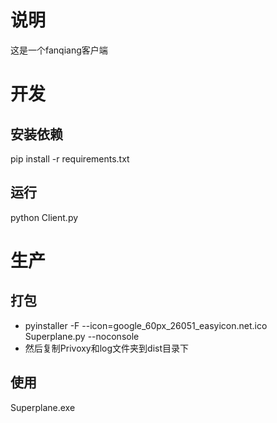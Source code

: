 # 说明
这是一个fanqiang客户端
# 开发
## 安装依赖
pip install -r requirements.txt
## 运行
python Client.py

# 生产
## 打包
- pyinstaller -F --icon=google_60px_26051_easyicon.net.ico Superplane.py --noconsole
- 然后复制Privoxy和log文件夹到dist目录下
## 使用
Superplane.exe